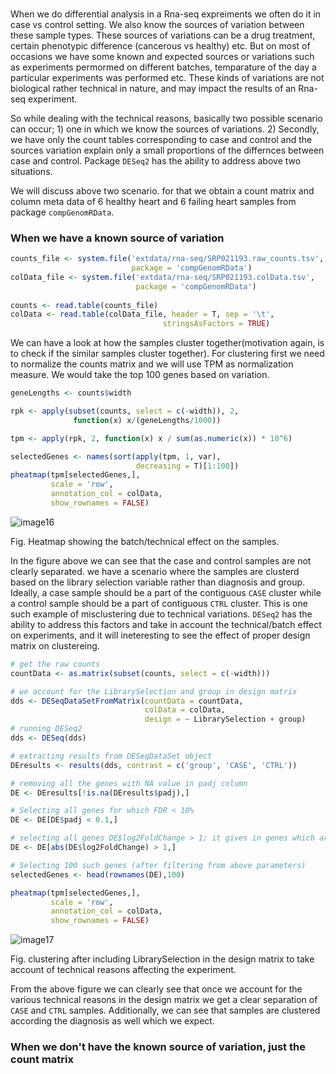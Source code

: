 ### 

When we do differential analysis in a Rna-seq expreiments we often do it in case vs control setting. We also know the sources of variation between these sample types. These sources of variations can be a drug treatment, certain phenotypic difference (cancerous vs healthy) etc. But on most of occasions we have some known and expected sources or variations such as experiments permormed on different batches, temparature of the day a particular experiments was performed etc. These kinds of variations are not biological rather technical in nature, and may impact the results of an Rna-seq experiment.  

So while dealing with the technical reasons, basically two possible scenario can occur; 1) one in which we know the sources of variations. 2) Secondly, we have only the count tables corresponding to case and control and the sources variation explain only a small proportions of the differnces between case and control. Package `DESeq2` has the ability to address above two situations.

We will discuss above two scenario. for that we obtain a count matrix and column meta data of 6 healthy heart and 6 failing heart samples from package `compGenomRData`.

### When we have a known source of variation

```r
counts_file <- system.file('extdata/rna-seq/SRP021193.raw_counts.tsv',
                           package = 'compGenomRData')
colData_file <- system.file('extdata/rna-seq/SRP021193.colData.tsv',
                            package = 'compGenomRData')
                            
counts <- read.table(counts_file)
colData <- read.table(colData_file, header = T, sep = '\t',
                                  stringsAsFactors = TRUE)
```

We can have a look at how the samples cluster together(motivation again, is to check if the similar samples cluster together). For clustering first we need to normalize the counts matrix and we will use TPM as normalization measure. We would take the top 100 genes based on variation.

```r
geneLengths <- counts$width

rpk <- apply(subset(counts, select = c(-width)), 2,
              function(x) x/(geneLengths/1000))

tpm <- apply(rpk, 2, function(x) x / sum(as.numeric(x)) * 10^6)

selectedGenes <- names(sort(apply(tpm, 1, var),
                            decreasing = T)[1:100])
pheatmap(tpm[selectedGenes,],
         scale = 'row',
         annotation_col = colData,
         show_rownames = FALSE)
```
![image16](https://user-images.githubusercontent.com/85447250/218323957-a571ae41-e212-4191-9a9d-44ab71def482.png)

Fig. Heatmap showing the batch/technical effect on the samples.

In the figure above we can see that the case and control samples are not clearly separated. we have a scenario where the samples are clusterd based on the library selection variable rather than diagnosis and group. Ideally, a case sample should be a part of the contiguous `CASE` cluster while a control sample should be a part of contiguous `CTRL` cluster. This is one such example of misclustering due to technical variations. `DESeq2` has the ability to address this factors and take in account the technical/batch effect on experiments, and it will ineteresting to see the effect of proper design matrix on clustereing. 

```r
# get the raw counts
countData <- as.matrix(subset(counts, select = c(-width)))

# we account for the LibrarySelection and group in design matrix
dds <- DESeqDataSetFromMatrix(countData = countData,
                              colData = colData,
                              design = ~ LibrarySelection + group)
# running DESeq2
dds <- DESeq(dds)

# extracting results from DESeqDataSet object
DEresults <- results(dds, contrast = c('group', 'CASE', 'CTRL'))

# removing all the genes with NA value in padj column 
DE <- DEresults[!is.na(DEresults$padj),]

# Selecting all genes for which FDR < 10%
DE <- DE[DE$padj < 0.1,]

# selecting all genes DE$log2FoldChange > 1; it gives in genes which are either clearly upregulated or downregulated 
DE <- DE[abs(DE$log2FoldChange) > 1,]

# Selecting 100 such genes (after filtering from above parameters)
selectedGenes <- head(rownames(DE),100)

pheatmap(tpm[selectedGenes,],
         scale = 'row',
         annotation_col = colData,
         show_rownames = FALSE)
```

![image17](https://user-images.githubusercontent.com/85447250/218807711-6b05a122-febb-43a1-a0e4-ad69cff01dea.png)

Fig. clustering after including LibrarySelection in the design matrix to take account of technical reasons affecting the experiment.

From the above figure we can clearly see that once we account for the various technical reasons in the design matrix we get a clear separation of `CASE` and `CTRL` samples. Additionally, we can see that samples are clustered according the diagnosis as well which we expect. 

### When we don't have the known source of variation, just the count matrix







